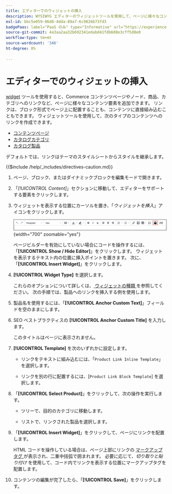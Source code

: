 ```yaml
---
title: エディターでのウィジェットの挿入
description: WYSIWYG エディターのウィジェットツールを使用して、ページに様々なコンテンツ要素を追加します。
exl-id: bbc5e059-06d8-4dda-89a7-6c9826b73fd3
badgePaas: label="PaaS のみ" type="Informative" url="https://experienceleague.adobe.com/en/docs/commerce/user-guides/product-solutions" tooltip="Adobe Commerce on Cloud プロジェクト（Adobeが管理する PaaS インフラストラクチャ）およびオンプレミスプロジェクトにのみ適用されます。"
source-git-commit: 4a3aa2aa32b692341edabd41fdb608e3cff5d8e0
workflow-type: tm+mt
source-wordcount: '346'
ht-degree: 0%

---
```


# エディターでのウィジェットの挿入

[widget](widget-create.md) ツールを使用すると、Commerce コンテンツページやノード、商品、カテゴリへのリンクなど、ページに様々なコンテンツ要素を追加できます。 リンクは、ブロック形式でページ上に配置することも、コンテンツに直接組み込むこともできます。 ウィジェットツールを使用して、次のタイプのコンテンツへのリンクを作成できます。

- [コンテンツページ](pages.md)
- [カタログカテゴリ](../catalog/categories.md)
- [カタログ製品](../catalog/product-create.md)

デフォルトでは、リンクはテーマのスタイルシートからスタイルを継承します。

{{$include /help/_includes/directives-caution.md}}

1. ページ、ブロック、またはダイナミックブロックを編集モードで開きます。

1. 「_[!UICONTROL Content]_」セクションに移動して、エディターをサポートする要素をクリックします。

1. ウィジェットを表示する位置にカーソルを置き、「_ウィジェットを挿入_」アイコンをクリックします。

   ![ エディターツールバー – ウィジェットを挿入 ](./assets/editor-toolbar-widget-button.png){width="700" zoomable="yes"}

   ページビルダーを有効にしていない場合にコードを操作するには、「**[!UICONTROL Show / Hide Editor]**」をクリックします。 ウィジェットを表示するテキスト内の位置に挿入ポイントを置きます。 次に、「**[!UICONTROL Insert Widget]**」をクリックします。

1. **[!UICONTROL Widget Type]** を選択します。

   これらのオプションについて詳しくは、[ ウィジェットの種類 ](widgets.md#widget-types) を参照してください。 次の手順では、製品へのリンクを挿入する例を使用します。

1. 製品名を使用するには、「**[!UICONTROL Anchor Custom Text]**」フィールドを空のままにします。

1. SEO ベストプラクティスの **[!UICONTROL Anchor Custom Title]** を入力します。

   このタイトルはページに表示されません。

1. **[!UICONTROL Template]** を次のいずれかに設定します。

   - リンクをテキストに組み込むには、「`Product Link Inline Template`」を選択します。

   - リンクを別の行に配置するには、[`Product Link Block Template`] を選択します。

1. 「**[!UICONTROL Select Product]**」をクリックして、次の操作を実行します。

   - ツリーで、目的のカテゴリに移動します。

   - リストで、リンクされた製品を選択します。

1. 「**[!UICONTROL Insert Widget]**」をクリックして、ページにリンクを配置します。

   HTML コードを操作している場合は、ページ上部にリンクの [ マークアップタグ ](../systems/markup-tags.md) が表示され、二重中括弧で囲まれます。 必要に応じて、_切り取りと貼り付け_ を使用して、コード内でリンクを表示する位置にマークアップタグを配置します。

1. コンテンツの編集が完了したら、「**[!UICONTROL Save]**」をクリックします。

<!-- Last updated from includes: 2022-08-30 15:36:09 -->
